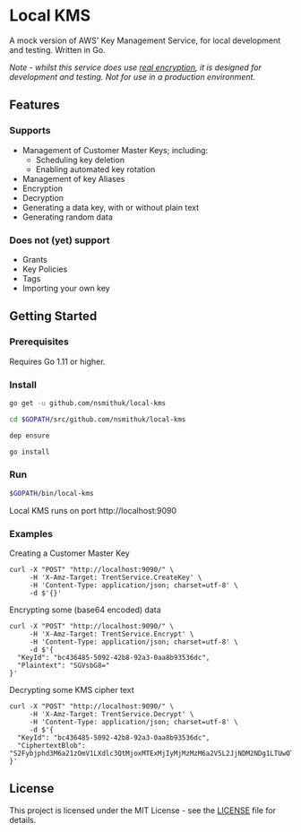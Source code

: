 # Local KMS

A mock version of AWS' Key Management Service, for local development and testing. Written in Go.

_Note - whilst this service does use [real encryption](https://golang.org/pkg/crypto/aes/), it is designed for 
development and testing. Not for use in a production environment._

## Features

### Supports

* Management of Customer Master Keys; including:
    * Scheduling key deletion
    * Enabling automated key rotation
* Management of key Aliases
* Encryption
* Decryption
* Generating a data key, with or without plain text
* Generating random data

### Does not (yet) support

* Grants
* Key Policies
* Tags
* Importing your own key

## Getting Started

### Prerequisites

Requires Go 1.11 or higher.

### Install

```sh
go get -u github.com/nsmithuk/local-kms

cd $GOPATH/src/github.com/nsmithuk/local-kms

dep ensure

go install

```

### Run

```sh
$GOPATH/bin/local-kms

```

Local KMS runs on port http://localhost:9090

### Examples

Creating a Customer Master Key
```console
curl -X "POST" "http://localhost:9090/" \
     -H 'X-Amz-Target: TrentService.CreateKey' \
     -H 'Content-Type: application/json; charset=utf-8' \
     -d $'{}'
```

Encrypting some (base64 encoded) data
```console
curl -X "POST" "http://localhost:9090/" \
     -H 'X-Amz-Target: TrentService.Encrypt' \
     -H 'Content-Type: application/json; charset=utf-8' \
     -d $'{
  "KeyId": "bc436485-5092-42b8-92a3-0aa8b93536dc",
  "Plaintext": "SGVsbG8="
}'
```

Decrypting some KMS cipher text
```console
curl -X "POST" "http://localhost:9090/" \
     -H 'X-Amz-Target: TrentService.Decrypt' \
     -H 'Content-Type: application/json; charset=utf-8' \
     -d $'{
  "KeyId": "bc436485-5092-42b8-92a3-0aa8b93536dc",
  "CiphertextBlob": "S2Fybjphd3M6a21zOmV1LXdlc3QtMjoxMTExMjIyMjMzMzM6a2V5L2JjNDM2NDg1LTUwOTItNDJiOC05MmEzLTBhYThiOTM1MzZkYwAAAAD39qJkWhnxpBI+ZDosHf3vMcphFfUHYGQ9P9JMzGdLLsYHEWRaw80hxArEdRwt3eI1W6sJcSOjOXLyrvw="
}'
```

## License

This project is licensed under the MIT License - see the [LICENSE](LICENSE) file for details.
